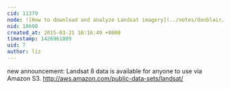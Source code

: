 ```yaml
---
cid: 11379
node: ![How to download and analyze Landsat imagery](../notes/donblair/07-14-2014/how-to-download-and-use-landsat-images)
nid: 10690
created_at: 2015-03-21 18:16:49 +0000
timestamp: 1426961809
uid: 7
author: liz
---
```


new announcement: Landsat 8 data is available for anyone to use via Amazon S3.
http://aws.amazon.com/public-data-sets/landsat/